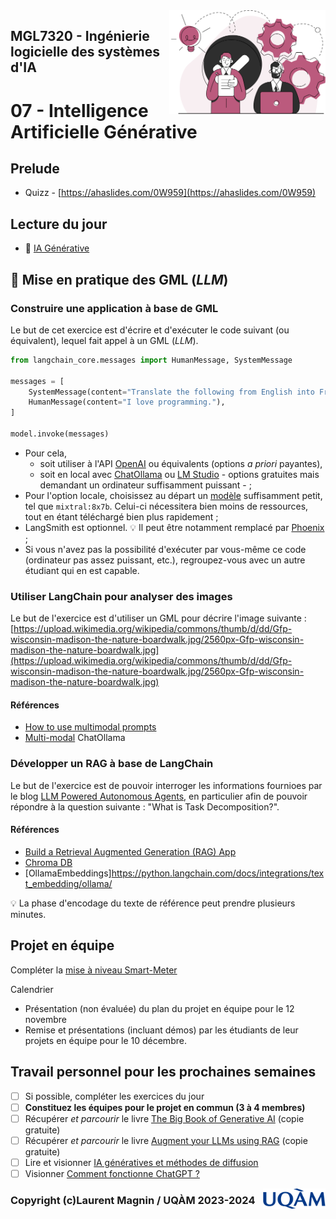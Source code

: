 <img style="float: right;" src="../../images/component_engineering.svg" alt="EngineeringAISystems" width="250"/>

## MGL7320 - Ingénierie logicielle des systèmes d'IA
# 07 - Intelligence Artificielle Générative

## Prelude

- Quizz - [https://ahaslides.com/0W959](https://ahaslides.com/0W959)

## Lecture du jour

- :book: [IA Générative](./07_gen_ai.pdf)

## :pencil: Mise en pratique des GML (_LLM_)

### Construire une application à base de GML

Le but de cet exercice est d'écrire et d'exécuter le code suivant (ou équivalent), lequel fait appel à un GML (_LLM_).

```python
from langchain_core.messages import HumanMessage, SystemMessage

messages = [
    SystemMessage(content="Translate the following from English into French"),
    HumanMessage(content="I love programming."),
]

model.invoke(messages)
```

- Pour cela, 
    - soit utiliser à l'API [OpenAI](https://python.langchain.com/docs/tutorials/llm_chain/) ou équivalents (options _a priori_ payantes), 
    - soit en local avec [ChatOllama](https://python.langchain.com/docs/integrations/chat/ollama/) ou [LM Studio](https://lmstudio.ai) - options gratuites mais demandant un ordinateur suffisamment puissant - ;
- Pour l'option locale, choisissez au départ un [modèle](https://ollama.com/library) suffisamment petit, tel que `mixtral:8x7b`. Celui-ci nécessitera bien moins de ressources, tout en étant téléchargé bien plus rapidement ; 
- LangSmith est optionnel. :bulb: Il peut être notamment remplacé par [Phoenix](https://phoenix.arize.com) ;
- Si vous n'avez pas la possibilité d'exécuter par vous-même ce code (ordinateur pas assez puissant, etc.), regroupez-vous avec un autre étudiant qui en est capable.

### Utiliser LangChain pour analyser des images

Le but de l'exercice est d'utiliser un GML pour décrire l'image suivante : 
[https://upload.wikimedia.org/wikipedia/commons/thumb/d/dd/Gfp-wisconsin-madison-the-nature-boardwalk.jpg/2560px-Gfp-wisconsin-madison-the-nature-boardwalk.jpg](https://upload.wikimedia.org/wikipedia/commons/thumb/d/dd/Gfp-wisconsin-madison-the-nature-boardwalk.jpg/2560px-Gfp-wisconsin-madison-the-nature-boardwalk.jpg)

#### Références 
- [How to use multimodal prompts](https://python.langchain.com/docs/how_to/multimodal_prompts/)
- [Multi-modal](https://python.langchain.com/docs/integrations/chat/ollama/#multi-modal) ChatOllama

### Développer un RAG à base de LangChain

Le but de l'exercice est de pouvoir interroger les informations fournioes par le blog [LLM Powered Autonomous Agents](https://lilianweng.github.io/posts/2023-06-23-agent/), en particulier afin de pouvoir répondre à la question suivante : "What is Task Decomposition?".

#### Références
- [Build a Retrieval Augmented Generation (RAG) App](https://python.langchain.com/docs/tutorials/rag/)
- [Chroma DB](https://github.com/chroma-core/chroma)
- [OllamaEmbeddings]https://python.langchain.com/docs/integrations/text_embedding/ollama/

:bulb: La phase d'encodage du texte de référence peut prendre plusieurs minutes.

## Projet en équipe

Compléter la [mise à niveau Smart-Meter](../projet_equipe.md) 

Calendrier
- Présentation (non évaluée) du plan du projet en équipe pour le 12 novembre
- Remise et présentations (incluant démos) par les étudiants de leur projets en équipe pour le 10 décembre.

## Travail personnel pour les prochaines semaines

- [ ] Si possible, compléter les exercices du jour
- [ ] **Constituez les équipes pour le projet en commun (3 à 4 membres)**
- [ ] Récupérer _et parcourir_ le livre [The Big Book of Generative AI](https://www.databricks.com/resources/ebook/big-book-generative-ai)  (copie gratuite)
- [ ] Récupérer _et parcourir_ le livre [Augment your LLMs using RAG](https://www.databricks.com/resources/ebook/train-llms-your-data) (copie gratuite)
- [ ] Lire et visionner [IA génératives et méthodes de diffusion](https://scienceetonnante.com/2023/01/13/stable-diffusion/)
- [ ] Visionner [Comment fonctionne ChatGPT ?](https://scienceetonnante.com/2023/04/14/comment-fonctionne-chatgpt/)

<img style="float: right;" align="right" src="../../images/uqam.png" alt="uqàm" width="100"/>

### Copyright (c)Laurent Magnin / UQÀM 2023-2024


